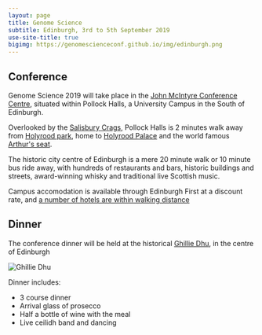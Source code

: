 ```yaml
---
layout: page
title: Genome Science
subtitle: Edinburgh, 3rd to 5th September 2019
use-site-title: true
bigimg: https://genomescienceconf.github.io/img/edinburgh.png
---
```


## Conference

Genome Science 2019 will take place in the [John McIntyre Conference Centre](https://www.edinburghfirst.co.uk/venues/john-mcintyre-conference-centre/), situated within Pollock Halls, a University Campus in the South of Edinburgh.

Overlooked by the [Salisbury Crags](https://www.theguardian.com/travel/2012/may/12/holyrood-park-salisbury-crags-arthurs-seat), Pollock Halls is 2 minutes walk away from [Holyrood park](https://www.theguardian.com/travel/2012/may/12/holyrood-park-salisbury-crags-arthurs-seat), home to [Holyrood Palace](https://www.rct.uk/visit/palace-of-holyroodhouse) and the world famous [Arthur's seat](https://www.visitscotland.com/info/see-do/holyrood-park-and-arthurs-seat-p914341).

The historic city centre of Edinburgh is a mere 20 minute walk or 10 minute bus ride away, with hundreds of restaurants and bars, historic buildings and streets, award-winning whisky and traditional live Scottish music.

Campus accomodation is available through Edinburgh First at a discount rate, and [a number of hotels are within walking distance](https://goo.gl/maps/rzoc6vJ36oS2)

## Dinner

The conference dinner will be held at the historical [Ghillie Dhu](http://ghillie-dhu.co.uk/), in the centre of Edinburgh

![Ghillie Dhu](http://genomescience.co.uk/images/detail_ghilliedhu-auditorium.jpg)

Dinner includes:

* 3 course dinner
* Arrival glass of prosecco
* Half a bottle of wine with the meal
* Live ceilidh band and dancing

